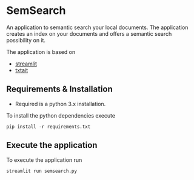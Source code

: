 # SemSearch
An application to semantic search your local documents. The application creates an index on your documents and offers a semantic search possibility on it.

The application is based on
* [streamlit](https://streamlit.io/)
* [txtait](https://github.com/neuml/txtai)

## Requirements & Installation
* Required is a python 3.x installation.

To install the python dependencies execute
```
pip install -r requirements.txt
```

## Execute the application
To execute the application run
```
streamlit run semsearch.py
```